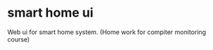 smart home ui
======================

Web ui for smart home system.
(Home work for compiter monitoring course)